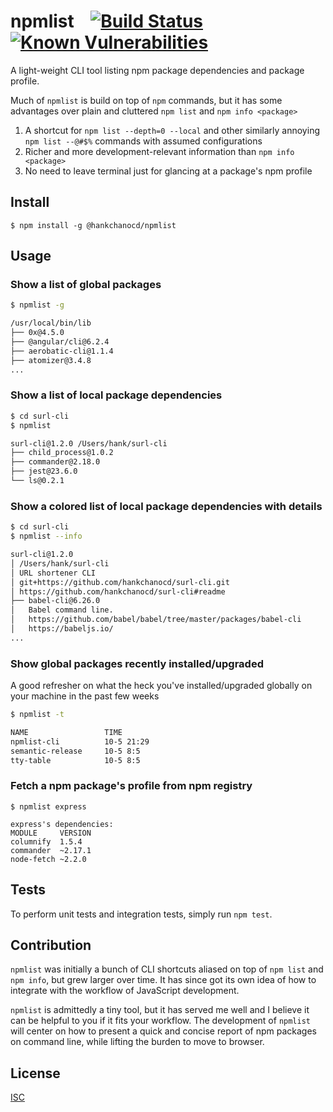# npmlist  &nbsp;&nbsp;  [![Build Status](https://travis-ci.org/hankchanocd/npmlist.svg?branch=master)](https://travis-ci.org/hankchanocd/npmlist)  [![Known Vulnerabilities](https://snyk.io/test/github/hankchanocd/npmlist/badge.svg?targetFile=package.json)](https://snyk.io/test/github/hankchanocd/npmlist?targetFile=package.json)
A light-weight CLI tool listing npm package dependencies and package profile.

Much of ```npmlist``` is build on top of ```npm``` commands, but it has some advantages over plain and cluttered ```npm list``` and ```npm info <package>```
1. A shortcut for ```npm list --depth=0 --local``` and other similarly annoying ```npm list --@#$%``` commands with assumed configurations
2. Richer and more development-relevant information than ```npm info <package>```
3. No need to leave terminal just for glancing at a package's npm profile

## Install

```
$ npm install -g @hankchanocd/npmlist
```

## Usage

### Show a list of global packages
```bash
$ npmlist -g

/usr/local/bin/lib
├── 0x@4.5.0
├── @angular/cli@6.2.4
├── aerobatic-cli@1.1.4
├── atomizer@3.4.8
...
```

### Show a list of local package dependencies
```bash
$ cd surl-cli
$ npmlist

surl-cli@1.2.0 /Users/hank/surl-cli
├── child_process@1.0.2
├── commander@2.18.0
├── jest@23.6.0
└── ls@0.2.1
```

### Show a colored list of local package dependencies with details
```bash
$ cd surl-cli
$ npmlist --info

surl-cli@1.2.0
│ /Users/hank/surl-cli
│ URL shortener CLI
│ git+https://github.com/hankchanocd/surl-cli.git
│ https://github.com/hankchanocd/surl-cli#readme
├── babel-cli@6.26.0
│   Babel command line.
│   https://github.com/babel/babel/tree/master/packages/babel-cli
│   https://babeljs.io/
...
```

### Show global packages recently installed/upgraded
A good refresher on what the heck you've installed/upgraded globally on your machine in the past few weeks
```bash
$ npmlist -t

NAME                 TIME
npmlist-cli          10-5 21:29
semantic-release     10-5 8:5
tty-table            10-5 8:5
```

### Fetch a npm package's profile from npm registry
```
$ npmlist express

express's dependencies:
MODULE     VERSION
columnify  1.5.4
commander  ~2.17.1
node-fetch ~2.2.0
```

## Tests
To perform unit tests and integration tests, simply run ```npm test```.

## Contribution
```npmlist``` was initially a bunch of CLI shortcuts aliased on top of ```npm list``` and ```npm info```, but grew larger over time. It has since got its own idea of how to integrate with the workflow of JavaScript development.

```npmlist``` is admittedly a tiny tool, but it has served me well and I believe it can be helpful to you if it fits your workflow. The development of ```npmlist``` will center on how to present a quick and concise report of npm packages on command line, while lifting the burden to move to browser.

## License
[ISC](./LICENSE.md)
